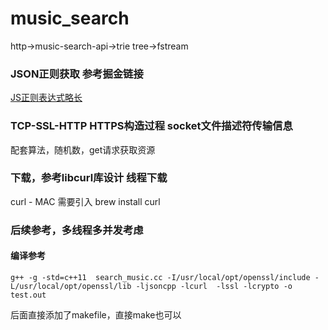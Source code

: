 # music_search
http->music-search-api->trie tree->fstream
### JSON正则获取 参考掘金链接
[JS正则表达式略长](https://juejin.im/post/5965943ff265da6c30653879)
### TCP-SSL-HTTP HTTPS构造过程 socket文件描述符传输信息
配套算法，随机数，get请求获取资源
### 下载，参考libcurl库设计 线程下载
curl - MAC 需要引入 brew install curl
### 后续参考，多线程多并发考虑

#### 编译参考
`g++ -g -std=c++11  search_music.cc -I/usr/local/opt/openssl/include -L/usr/local/opt/openssl/lib -ljsoncpp -lcurl  -lssl -lcrypto -o test.out`

后面直接添加了makefile，直接make也可以


